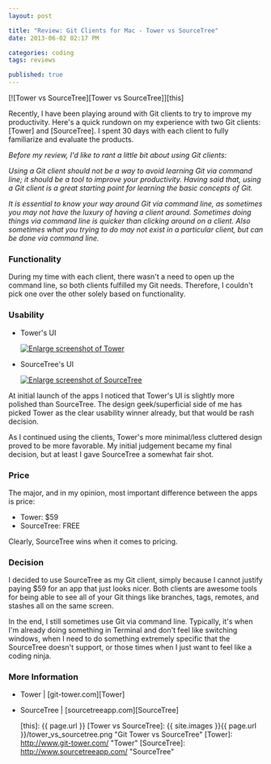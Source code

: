 ```yaml
---
layout: post

title: "Review: Git Clients for Mac - Tower vs SourceTree"
date: 2013-06-02 02:17 PM

categories: coding
tags: reviews

published: true
---
```


[![Tower vs SourceTree][Tower vs SourceTree]][this]

Recently, I have been playing around with Git clients to try to improve my productivity. Here's a quick rundown on my experience with two Git clients: [Tower] and [SourceTree]. I spent 30 days with each client to fully familiarize and evaluate the products.

_Before my review, I'd like to rant a little bit about using Git clients:_

_Using a Git client should not be a way to avoid learning Git via command line; it should be a tool to improve your productivity. Having said that, using a Git client is a great starting point for learning the basic concepts of Git._

_It is essential to know your way around Git via command line, as sometimes you may not have the luxury of having a client around. Sometimes doing things via command line is quicker than clicking around on a client. Also sometimes what you trying to do may not exist in a particular client, but can be done via command line._

### Functionality

During my time with each client, there wasn't a need to open up the command line, so both clients fulfilled my Git needs. Therefore, I couldn't pick one over the other solely based on functionality.

### Usability

<ul class="thumbnails">
    <li class="span4">
        <div class="thumbnail">
            <p>Tower's UI</p>
            <a href="{{ site.images }}{{ page.url }}/screenshot_tower.png"  title="Screenshot of Tower"><img src="{{ site.images }}{{ page.url }}/screenshot_tower.png" alt="Enlarge screenshot of Tower"  title="Screenshot of Tower"></a>
        </div>
    </li>
  <li class="span4">
        <div class="thumbnail">
            <p>SourceTree's UI</p>
            <a href="{{ site.images }}{{ page.url }}/screenshot_sourcetree.png"  title="Screenshot of SourceTree"><img src="{{ site.images }}{{ page.url }}/screenshot_sourcetree.png" alt="Enlarge screenshot of SourceTree" title="Screenshot of SourceTree"></a>
        </div>
    </li>
</ul>

At initial launch of the apps I noticed that Tower's UI is slightly more polished than SourceTree. The design geek/superficial side of me has picked Tower as the clear usability winner already, but that would be rash decision.

As I continued using the clients, Tower's more minimal/less cluttered design proved to be more favorable. My initial judgement became my final decision, but at least I gave SourceTree a somewhat fair shot.

### Price
The major, and in my opinion, most important difference between the apps is price:

- Tower: $59
- SourceTree: FREE

Clearly, SourceTree wins when it comes to pricing.

### Decision

I decided to use SourceTree as my Git client, simply because I cannot justify paying $59 for an app that just looks nicer. Both clients are awesome tools for being able to see all of your Git things like branches, tags, remotes, and stashes all on the same screen.

In the end, I still sometimes use Git via command line. Typically, it's when I'm already doing something in Terminal and don't feel like switching windows, when I need to do something extremely specific that the SourceTree doesn't support, or those times when I just want to feel like a coding ninja.

### More Information

- Tower | [git-tower.com][Tower]
- SourceTree | [sourcetreeapp.com][SourceTree]

   [this]: {{ page.url }}
   [Tower vs SourceTree]: {{ site.images }}{{ page.url }}/tower_vs_sourcetree.png "Git Tower vs SourceTree"
   [Tower]: http://www.git-tower.com/ "Tower"
   [SourceTree]: http://www.sourcetreeapp.com/ "SourceTree"